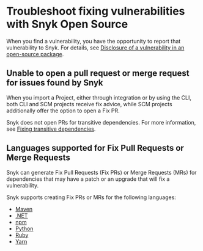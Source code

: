 # Troubleshoot fixing vulnerabilities with Snyk Open Source

When you find a vulnerability, you have the opportunity to report that vulnerability to Snyk. For details, see [Disclosure of a vulnerability in an open-source package](../../../snyk-data-and-governance/disclosure-of-a-vulnerability-in-an-open-source-package.md).

## Unable to open a pull request or merge request for issues found by Snyk

When you import a Project, either through integration or by using the CLI, both CLI and SCM projects receive fix advice, while SCM projects additionally offer the option to open a Fix PR.&#x20;

Snyk does not open PRs for transitive dependencies. For more information, see [Fixing transitive dependencies](vulnerability-fix-types.md#fixing-transitive-dependencies).

## Languages supported for Fix Pull Requests or Merge Requests

Snyk can generate Fix Pull Requests (Fix PRs) or Merge Requests (MRs) for dependencies that may have a patch or an upgrade that will fix a vulnerability.

Snyk supports creating Fix PRs or MRs for the following languages:

* [Maven](../../../supported-languages-package-managers-and-frameworks/java-and-kotlin/git-repositories-with-maven-and-gradle.md#maven)
* [.NET](../../../supported-languages/supported-languages-list/.net/)&#x20;
* [npm](../../../supported-languages/supported-languages-list/javascript/best-practices-for-javascript-and-node.js.md#npm)
* [Python](../../../supported-languages/supported-languages-list/python/)
* [Ruby](../../../supported-languages/supported-languages-list/ruby.md)
* [Yarn](../../../supported-languages/supported-languages-list/javascript/best-practices-for-javascript-and-node.js.md#yarn)
